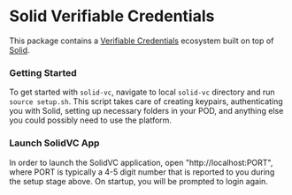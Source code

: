 # Solid Verifiable Credentials
This package contains a [Verifiable Credentials](https://w3c.github.io/vc-data-model/) ecosystem built on top of [Solid](https://solid.mit.edu/).

### Getting Started
To get started with `solid-vc`, navigate to local `solid-vc` directory and run `source setup.sh`. This script takes care of creating keypairs, authenticating you with Solid, setting up necessary folders in your POD, and anything else you could possibly need to use the platform.

### Launch SolidVC App
In order to launch the SolidVC application, open "http://localhost:PORT", where PORT is typically a 4-5 digit number that is reported to you during the setup stage above. On startup, you will be prompted to login again.

